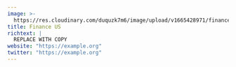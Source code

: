 ```yaml
---
image: >-
  https://res.cloudinary.com/duquzk7m6/image/upload/v1665428971/finance-us_dtnyn8.png
title: Finance US
richtext: |
  REPLACE WITH COPY
website: "https://example.org"
twitter: "https://example.org"
---
```

